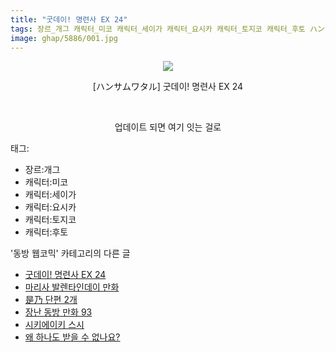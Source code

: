 ```yaml
---
title: "굿데이! 명련사 EX 24"
tags: 장르_개그 캐릭터_미코 캐릭터_세이가 캐릭터_요시카 캐릭터_토지코 캐릭터_후토 ハンサムワタル 동방_웹코믹
image: ghap/5886/001.jpg
---
```

<div class="article">
<p style="text-align: center; clear: none; float: none;"><img src="{{ site.nasurl }}/ghap/5886/001.jpg"/></p>
<p style="text-align: center; clear: none; float: none;">[ハンサムワタル] 굿데이! 명련사 EX 24</p>
<p style="text-align: center; clear: none; float: none;"><br/></p>
<p style="text-align: center; clear: none; float: none;">업데이트 되면 여기 잇는 걸로</p>
</div><div class="tagTrail">
<p>태그: </p>
<ul>
<li>장르:개그</li>
<li>캐릭터:미코</li>
<li>캐릭터:세이가</li>
<li>캐릭터:요시카</li>
<li>캐릭터:토지코</li>
<li>캐릭터:후토</li>
</ul>
</div><div class="another">
<p>'동방 웹코믹' 카테고리의 다른 글</p>
<ul>
<li><a href="/2019-02-20-ghap_5886">굿데이! 명련사 EX 24</a></li>
<li><a href="/2019-02-20-ghap_5885">마리사 발렌타인데이 만화</a></li>
<li><a href="/2019-02-18-ghap_5862">是乃 단편 2개</a></li>
<li><a href="/2019-02-18-ghap_5861">장난 동방 만화 93</a></li>
<li><a href="/2019-02-18-ghap_5860">시키에이키 스시</a></li>
<li><a href="/2019-02-18-ghap_5859">왜 하나도 받을 수 없나요?</a></li>
</ul>
</div>